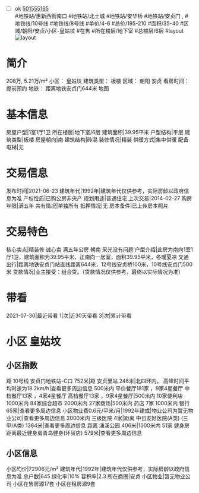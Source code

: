 - [ ] ok [501555165](https://bj.5i5j.com/ershoufang/501555165.html)  
 #地铁站/惠新西街南口 #地铁站/北土城 #地铁站/安华桥 #地铁站/安贞门 ,  #地铁线/10号线 #地铁线/8号线
#单价/4-6 #总价/195-210 #面积/35-40   #区域/朝阳/安贞/小区-皇姑坟 #在售 #所在楼层/地下室 #总楼层/6层 #layout 
![layout](http://image2a.5i5j.com/bdir/layout/ff71abc6bce940ef926ae5847a09f447.png_P5.jpg) 
# 简介 
 208万,  5.21万/m² 
小区： 皇姑坟
建筑类型： 板楼
区域： 朝阳 安贞
看房时间： 提前预约
地铁： 距离地铁安贞门644米 地图
# 基本信息 
 房屋户型|1室1厅1卫
所在楼层|地下室/6层
建筑面积|39.95平米
户型结构|平层
建筑类型|板楼
房屋朝向|南
建筑结构|砖混
装修情况|精装
供暖方式|集中供暖
配备电梯|无
# 交易信息 
 发布时间|2021-06-23
建筑年代|1992年|建筑年代仅供参考，实际房龄以政府信息为准
产权性质|已购公房非央产
规划用途|普通住宅
上次交易|2014-02-27
购房年限|满五年
共有情况|单独所有
抵押情况|无
房本备件|已上传房本照片
# 交易特色 
 核心卖点|精装修 诚心卖 满五年公房 朝南 采光没有问题
户型介绍|此房为南向1室1厅1卫，建筑面积为39.95平米，正南向一居室，面积39.95平米，冬暖夏凉
交通出行|距离地铁安贞门站直线距离644米，12号线安贞桥100米，10号线安贞门500米
贷款情况|业主接受：组合贷。（贷款情况仅供参考，最终以实际情况为准）
# 带看 
 2021-07-30|最近带看	 1|次|近30天带看	 3|次|累计带看
# 小区 皇姑坟
## 小区指数 
 距 10号线 安贞门地铁站-C口 752米|距 安贞里站 246米|北四环内， 高峰时间平均时速为18.2km/h|查看更多周边信息
500米内 平价餐厅181家 ，9家4星餐厅
中档餐厅13家 ，4家4星餐厅
高档餐厅13家 ，9家4星餐厅|500米内 10家便利店
1000米内 84家综合超市
2000米内 27家商场|500米内 药店 7家
1000米内 银行 65家|查看更多周边信息
小区物业费0.6元/平米/月|1992年建成|物业公司为暂无物业公司|查看更多周边信息
2000米内 三级医院 4家|距离 中日友好医院(A类) (三甲/A类) 1364米|查看更多周边信息
距离 涌溪公园 406米|1000米内 51家 健身房
距离最近健身房青鸟健身(环贸店) 579米|查看更多周边信息
## 小区信息 
 小区均价|72906元/m²
建筑年代|1992年|建筑年代仅供参考，实际房龄以政府信息为准
总户数|645
绿化率|10%
容积率|2.3
所在商圈|安贞
小区物业|暂无物业公司
小区在售房源17套
小区在租房源9套
